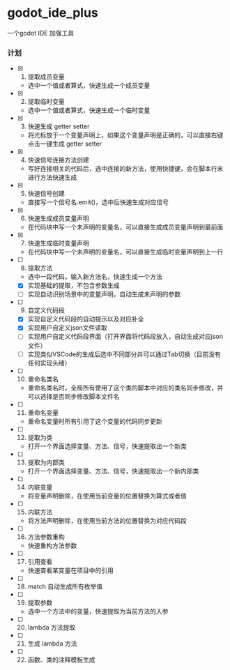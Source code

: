 # godot_ide_plus
一个godot IDE 加强工具
### 计划
- [x] 1. 提取成员变量
	- 选中一个值或者算式，快速生成一个成员变量
- [x] 2. 提取临时变量
	- 选中一个值或者算式，快速生成一个临时变量
- [x] 3. 快速生成 getter setter
	- 将光标放于一个变量声明上，如果这个变量声明是正确的，可以直接右键点击一键生成 getter setter
- [x] 4. 快速信号连接方法创建
	- 写好连接相关的代码后，选中连接的新方法，使用快捷键，会在脚本行末进行方法快速生成
- [x] 5. 快速信号创建
	- 直接写一个信号名.emit()，选中后快速生成对应信号
- [x] 6. 快速生成成员变量声明
	- 在代码块中写一个未声明的变量名，可以直接生成成员变量声明到最前面
- [x] 7. 快速生成临时变量声明
	- 在代码块中写一个未声明的变量名，可以直接生成临时变量声明到上一行
- [ ] 8. 提取方法
	- 选中一段代码，输入新方法名，快速生成一个方法
	- [x] 实现基础的提取，不包含参数生成
	- [ ] 实现自动识别场景中的变量声明，自动生成未声明的参数
- [ ] 9. 自定义代码段
	- [x] 实现自定义代码段的自动提示以及对应补全
	- [x] 实现用户自定义json文件读取
	- [ ] 实现用户自定义代码段界面（打开界面将代码段放入，自动生成对应json文件）
	- [ ] 实现类似VSCode的生成后选中不同部分并可以通过Tab切换（目前没有任何实现头绪）
- [ ] 10. 重命名类名
	- 重命名类名时，全局所有使用了这个类的脚本中对应的类名同步修改，并可以选择是否同步修改脚本文件名
- [ ] 11. 重命名变量
	- 重命名变量时所有引用了这个变量的代码同步更新
- [ ] 12. 提取为类
	- 打开一个界面选择变量、方法、信号，快速提取出一个新类
- [ ] 13. 提取为内部类
	- 打开一个界面选择变量、方法、信号，快速提取出一个新内部类
- [ ] 14. 内联变量
	- 将变量声明删除，在使用当前变量的位置替换为算式或者值
- [ ] 15. 内联方法
	- 将方法声明删除，在使用当前方法的位置替换为对应代码段
- [ ] 16. 方法参数重构
	- 快速重构方法参数
- [ ] 17. 引用查看
	- 快速查看某变量在项目中的引用
- [ ] 18. match 自动生成所有枚举值
- [ ] 19. 提取参数
	- 选中一个方法中的变量，快速提取为当前方法的入参
- [ ] 20. lambda 方法提取
- [ ] 21. 生成 lambda 方法
- [ ] 22. 函数、类的注释模板生成
